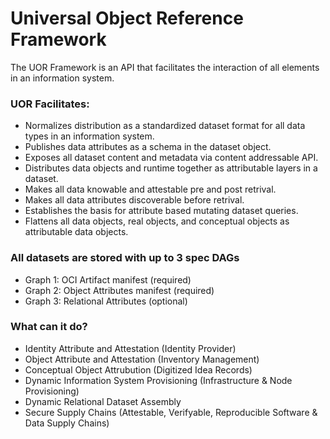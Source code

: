 # Universal Object Reference Framework

The UOR Framework is an API that facilitates the interaction of all elements in an information system.

### UOR Facilitates:
 - Normalizes distribution as a standardized dataset format for all data types in an information system.
 - Publishes data attributes as a schema in the dataset object.
 - Exposes all dataset content and metadata via content addressable API.
 - Distributes data objects and runtime together as attributable layers in a dataset.
 - Makes all data knowable and attestable pre and post retrival.
 - Makes all data attributes discoverable before retrival. 
 - Establishes the basis for attribute based mutating dataset queries.
 - Flattens all data objects, real objects, and conceptual objects as attributable data objects.

### All datasets are stored with up to 3 spec DAGs
 - Graph 1: OCI Artifact manifest (required)
 - Graph 2: Object Attributes manifest (required)
 - Graph 3: Relational Attributes (optional)

### What can it do?
 - Identity Attribute and Attestation (Identity Provider)
 - Object Attribute and Attestation (Inventory Management)
 - Conceptual Object Attrubution (Digitized Idea Records)
 - Dynamic Information System Provisioning (Infrastructure & Node Provisioning)
 - Dynamic Relational Dataset Assembly
 - Secure Supply Chains (Attestable, Verifyable, Reproducible Software & Data Supply Chains)
